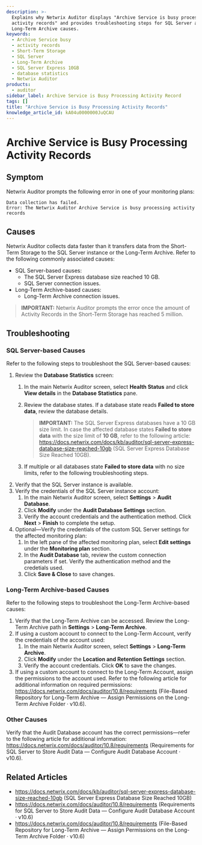 ```yaml
---
description: >-
  Explains why Netwrix Auditor displays "Archive Service is busy processing
  activity records" and provides troubleshooting steps for SQL Server and
  Long-Term Archive causes.
keywords:
  - Archive Service busy
  - activity records
  - Short-Term Storage
  - SQL Server
  - Long-Term Archive
  - SQL Server Express 10GB
  - database statistics
  - Netwrix Auditor
products:
  - auditor
sidebar_label: Archive Service is Busy Processing Activity Record
tags: []
title: "Archive Service is Busy Processing Activity Records"
knowledge_article_id: kA04u0000000JuQCAU
---
```


# Archive Service is Busy Processing Activity Records

## Symptom

Netwrix Auditor prompts the following error in one of your monitoring plans:

```text
Data collection has failed.
Error: The Netwrix Auditor Archive Service is busy processing activity records
```

## Causes

Netwrix Auditor collects data faster than it transfers data from the Short-Term Storage to the SQL Server instance or the Long-Term Archive. Refer to the following commonly associated causes:

- SQL Server-based causes:
  - The SQL Server Express database size reached 10 GB.
  - SQL Server connection issues.
- Long-Term Archive-based causes:
  - Long-Term Archive connection issues.

> **IMPORTANT:** Netwrix Auditor prompts the error once the amount of Activity Records in the Short-Term Storage has reached 5 million.

## Troubleshooting

### SQL Server-based Causes

Refer to the following steps to troubleshoot the SQL Server-based causes:

1. Review the **Database Statistics** screen:
   1. In the main Netwrix Auditor screen, select **Health Status** and click **View details** in the **Database Statistics** pane.
   2. Review the database states. If a database state reads **Failed to store data**, review the database details.

      > **IMPORTANT:** The SQL Server Express databases have a 10 GB size limit. In case the affected database states **Failed to store data** with the size limit of **10 GB**, refer to the following article: https://docs.netwrix.com/docs/kb/auditor/sql-server-express-database-size-reached-10gb (SQL Server Express Database Size Reached 10GB).

   3. If multiple or all databases state **Failed to store data** with no size limits, refer to the following troubleshooting steps.
2. Verify that the SQL Server instance is available.
3. Verify the credentials of the SQL Server instance account:
   1. In the main Netwrix Auditor screen, select **Settings** > **Audit Database**.
   2. Click **Modify** under the **Audit Database Settings** section.
   3. Verify the account credentials and the authentication method. Click **Next** > **Finish** to complete the setup.
4. Optional—Verify the credentials of the custom SQL Server settings for the affected monitoring plan:
   1. In the left pane of the affected monitoring plan, select **Edit settings** under the **Monitoring plan** section.
   2. In the **Audit Database** tab, review the custom connection parameters if set. Verify the authentication method and the credetials used.
   3. Click **Save & Close** to save changes.

### Long-Term Archive-based Causes

Refer to the following steps to troubleshoot the Long-Term Archive-based causes:

1. Verify that the Long-Term Archive can be accessed. Review the Long-Term Archive path in **Settings** > **Long-Term Archive**.
2. If using a custom account to connect to the Long-Term Account, verify the credentials of the account used:
   1. In the main Netwrix Auditor screen, select **Settings** > **Long-Term Archive**.
   2. Click **Modify** under the **Location and Retention Settings** section.
   3. Verify the account credentials. Click **OK** to save the changes.
3. If using a custom account to connect to the Long-Term Account, assign the permissions to the account used. Refer to the following article for additional information on required permissions: https://docs.netwrix.com/docs/auditor/10.8/requirements (File-Based Repository for Long-Term Archive — Assign Permissions on the Long-Term Archive Folder · v10.6).

### Other Causes

Verify that the Audit Database account has the correct permissions—refer to the following article for additional information: https://docs.netwrix.com/docs/auditor/10.8/requirements (Requirements for SQL Server to Store Audit Data — Configure Audit Database Account · v10.6).

## Related Articles

- https://docs.netwrix.com/docs/kb/auditor/sql-server-express-database-size-reached-10gb (SQL Server Express Database Size Reached 10GB)
- https://docs.netwrix.com/docs/auditor/10.8/requirements (Requirements for SQL Server to Store Audit Data — Configure Audit Database Account · v10.6)
- https://docs.netwrix.com/docs/auditor/10.8/requirements (File-Based Repository for Long-Term Archive — Assign Permissions on the Long-Term Archive Folder · v10.6)
